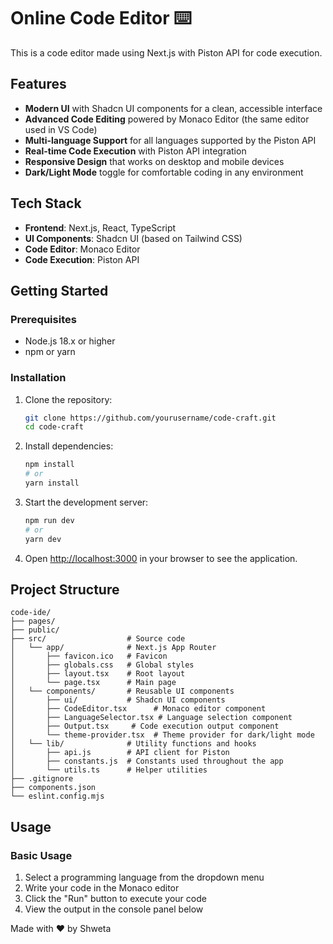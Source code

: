 # Online Code Editor ⌨️

This is a code editor made using Next.js with Piston API for code execution.

## Features

- **Modern UI** with Shadcn UI components for a clean, accessible interface
- **Advanced Code Editing** powered by Monaco Editor (the same editor used in VS Code)
- **Multi-language Support** for all languages supported by the Piston API
- **Real-time Code Execution** with Piston API integration
- **Responsive Design** that works on desktop and mobile devices
- **Dark/Light Mode** toggle for comfortable coding in any environment

## Tech Stack

- **Frontend**: Next.js, React, TypeScript
- **UI Components**: Shadcn UI (based on Tailwind CSS)
- **Code Editor**: Monaco Editor
- **Code Execution**: Piston API

## Getting Started

### Prerequisites

- Node.js 18.x or higher
- npm or yarn

### Installation

1. Clone the repository:
   ```bash
   git clone https://github.com/yourusername/code-craft.git
   cd code-craft
   ```

2. Install dependencies:
   ```bash
   npm install
   # or
   yarn install
   ```

3. Start the development server:
   ```bash
   npm run dev
   # or
   yarn dev
   ```

5. Open [http://localhost:3000](http://localhost:3000) in your browser to see the application.

## Project Structure

```
code-ide/
├── pages/                
├── public/               
├── src/                  # Source code
│   └── app/              # Next.js App Router
│       ├── favicon.ico   # Favicon
│       ├── globals.css   # Global styles
│       ├── layout.tsx    # Root layout
│       └── page.tsx      # Main page
│   └── components/       # Reusable UI components
│       ├── ui/           # Shadcn UI components
│       ├── CodeEditor.tsx      # Monaco editor component
│       ├── LanguageSelector.tsx # Language selection component
│       ├── Output.tsx     # Code execution output component
│       └── theme-provider.tsx  # Theme provider for dark/light mode
│   └── lib/              # Utility functions and hooks
│       ├── api.js        # API client for Piston
│       ├── constants.js  # Constants used throughout the app
│       └── utils.ts      # Helper utilities
├── .gitignore            
├── components.json       
└── eslint.config.mjs   
```

## Usage

### Basic Usage

1. Select a programming language from the dropdown menu
2. Write your code in the Monaco editor
3. Click the "Run" button to execute your code
4. View the output in the console panel below
   

Made with ❤️ by Shweta
